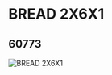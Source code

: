 # BREAD 2X6X1
## 60773
![BREAD 2X6X1](https://lc-www-live-s.legocdn.com/media/bricks/5/2/4515392.jpg)